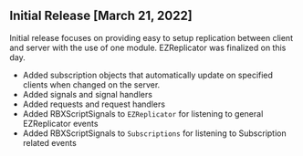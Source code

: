 ## Initial Release [March 21, 2022]
Initial release focuses on providing easy to setup replication between client and server with the use of one module. EZReplicator was finalized on this day.

- Added subscription objects that automatically update on specified clients when changed on the server.
- Added signals and signal handlers
- Added requests and request handlers
- Added RBXScriptSignals to `EZReplicator` for listening to general EZReplicator events
- Added RBXScriptSignals to `Subscriptions` for listening to Subscription related events